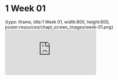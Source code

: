 # 1 Week 01
 
{type: iframe, title:1 Week 01, width:800, height:600, poster:resources/chapt_screen_images/week-01.png}
![](https://b7m.github.io/Regression_Models/no_toc/week-01.html)
 

 
